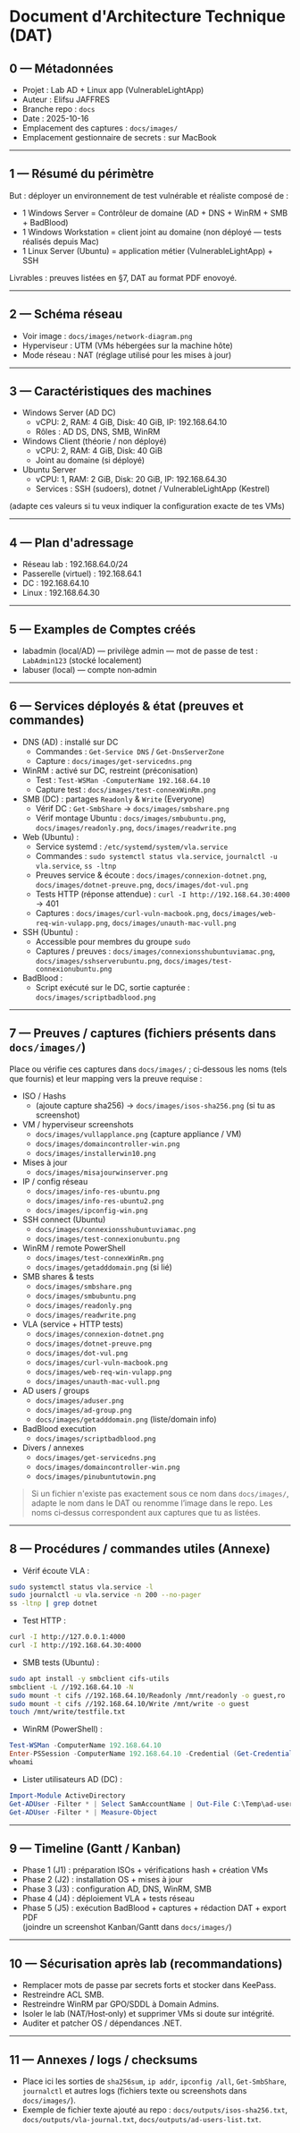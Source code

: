 # Document d'Architecture Technique (DAT)

## 0 — Métadonnées
- Projet : Lab AD + Linux app (VulnerableLightApp)  
- Auteur : Elifsu JAFFRES  
- Branche repo : `docs`  
- Date : 2025-10-16  
- Emplacement des captures : `docs/images/` 
- Emplacement gestionnaire de secrets : sur MacBook

---

## 1 — Résumé du périmètre
But : déployer un environnement de test vulnérable et réaliste composé de :
- 1 Windows Server = Contrôleur de domaine (AD + DNS + WinRM + SMB + BadBlood)
- 1 Windows Workstation = client joint au domaine (non déployé — tests réalisés depuis Mac)
- 1 Linux Server (Ubuntu) = application métier (VulnerableLightApp) + SSH

Livrables : preuves  listées en §7, DAT au format PDF enovoyé.

---

## 2 — Schéma réseau
- Voir image : `docs/images/network-diagram.png`   
- Hyperviseur : UTM (VMs hébergées sur la machine hôte)  
- Mode réseau : NAT (réglage utilisé pour les mises à jour)

---

## 3 — Caractéristiques des machines
- Windows Server (AD DC)
  - vCPU: 2, RAM: 4 GiB, Disk: 40 GiB, IP: 192.168.64.10  
  - Rôles : AD DS, DNS, SMB, WinRM
- Windows Client (théorie / non déployé)
  - vCPU: 2, RAM: 4 GiB, Disk: 40 GiB
  - Joint au domaine (si déployé)
- Ubuntu Server
  - vCPU: 1, RAM: 2 GiB, Disk: 20 GiB, IP: 192.168.64.30  
  - Services : SSH (sudoers), dotnet / VulnerableLightApp (Kestrel)

(adapte ces valeurs si tu veux indiquer la configuration exacte de tes VMs)

---

## 4 — Plan d'adressage
- Réseau lab : 192.168.64.0/24  
- Passerelle (virtuel) : 192.168.64.1  
- DC : 192.168.64.10  
- Linux : 192.168.64.30

---

## 5 — Examples de Comptes créés
- labadmin (local/AD) — privilège admin — mot de passe de test : `LabAdmin123` (stocké localement) 
- labuser (local) — compte non‑admin

---

## 6 — Services déployés & état (preuves et commandes)
- DNS (AD) : installé sur DC  
  - Commandes : `Get-Service DNS` / `Get-DnsServerZone`  
  - Capture : `docs/images/get-servicedns.png`
- WinRM : activé sur DC, restreint (préconisation)  
  - Test : `Test-WSMan -ComputerName 192.168.64.10`  
  - Capture test : `docs/images/test-connexWinRm.png`
- SMB (DC) : partages `Readonly` & `Write` (Everyone)  
  - Vérif DC : `Get-SmbShare` → `docs/images/smbshare.png`  
  - Vérif montage Ubuntu : `docs/images/smbubuntu.png`, `docs/images/readonly.png`, `docs/images/readwrite.png`
- Web (Ubuntu) :
  - Service systemd : `/etc/systemd/system/vla.service`  
  - Commandes : `sudo systemctl status vla.service`, `journalctl -u vla.service`, `ss -ltnp`  
  - Preuves service & écoute : `docs/images/connexion-dotnet.png`, `docs/images/dotnet-preuve.png`, `docs/images/dot-vul.png`
  - Tests HTTP (réponse attendue) : `curl -I http://192.168.64.30:4000` → 401  
  - Captures : `docs/images/curl-vuln-macbook.png`, `docs/images/web-req-win-vulapp.png`, `docs/images/unauth-mac-vull.png`
- SSH (Ubuntu) :
  - Accessible pour membres du groupe `sudo`  
  - Captures / preuves : `docs/images/connexionsshubuntuviamac.png`, `docs/images/sshserverubuntu.png`, `docs/images/test-connexionubuntu.png`
- BadBlood :
  - Script exécuté sur le DC, sortie capturée : `docs/images/scriptbadblood.png`

---

## 7 — Preuves / captures (fichiers présents dans `docs/images/`)
Place ou vérifie ces captures dans `docs/images/` ; ci‑dessous les noms (tels que fournis) et leur mapping vers la preuve requise :

- ISO / Hashs
  - (ajoute capture sha256) → `docs/images/isos-sha256.png` (si tu as screenshot)
- VM / hyperviseur screenshots
  - `docs/images/vullapplance.png` (capture appliance / VM)
  - `docs/images/domaincontroller-win.png`
  - `docs/images/installerwin10.png`
- Mises à jour
  - `docs/images/misajourwinserver.png`
- IP / config réseau
  - `docs/images/info-res-ubuntu.png`
  - `docs/images/info-res-ubuntu2.png`
  - `docs/images/ipconfig-win.png`
- SSH connect (Ubuntu)
  - `docs/images/connexionsshubuntuviamac.png`
  - `docs/images/test-connexionubuntu.png`
- WinRM / remote PowerShell
  - `docs/images/test-connexWinRm.png`
  - `docs/images/getadddomain.png` (si lié)
- SMB shares & tests
  - `docs/images/smbshare.png`
  - `docs/images/smbubuntu.png`
  - `docs/images/readonly.png`
  - `docs/images/readwrite.png`
- VLA (service + HTTP tests)
  - `docs/images/connexion-dotnet.png`
  - `docs/images/dotnet-preuve.png`
  - `docs/images/dot-vul.png`
  - `docs/images/curl-vuln-macbook.png`
  - `docs/images/web-req-win-vulapp.png`
  - `docs/images/unauth-mac-vull.png`
- AD users / groups
  - `docs/images/aduser.png`
  - `docs/images/ad-group.png`
  - `docs/images/getadddomain.png` (liste/domain info)
- BadBlood execution
  - `docs/images/scriptbadblood.png`
- Divers / annexes
  - `docs/images/get-servicedns.png`
  - `docs/images/domaincontroller-win.png`
  - `docs/images/pinubuntutowin.png`

> Si un fichier n'existe pas exactement sous ce nom dans `docs/images/`, adapte le nom dans le DAT ou renomme l’image dans le repo. Les noms ci‑dessus correspondent aux captures que tu as listées.

---

## 8 — Procédures / commandes utiles (Annexe)
- Vérif écoute VLA :
```bash
sudo systemctl status vla.service -l
sudo journalctl -u vla.service -n 200 --no-pager
ss -ltnp | grep dotnet
```
- Test HTTP :
```bash
curl -I http://127.0.0.1:4000
curl -I http://192.168.64.30:4000
```
- SMB tests (Ubuntu) :
```bash
sudo apt install -y smbclient cifs-utils
smbclient -L //192.168.64.10 -N
sudo mount -t cifs //192.168.64.10/Readonly /mnt/readonly -o guest,ro
sudo mount -t cifs //192.168.64.10/Write /mnt/write -o guest
touch /mnt/write/testfile.txt
```
- WinRM (PowerShell) :
```powershell
Test-WSMan -ComputerName 192.168.64.10
Enter-PSSession -ComputerName 192.168.64.10 -Credential (Get-Credential)
whoami
```
- Lister utilisateurs AD (DC) :
```powershell
Import-Module ActiveDirectory
Get-ADUser -Filter * | Select SamAccountName | Out-File C:\Temp\ad-users-list.txt
Get-ADUser -Filter * | Measure-Object
```

---

## 9 — Timeline (Gantt / Kanban)
- Phase 1 (J1) : préparation ISOs + vérifications hash + création VMs  
- Phase 2 (J2) : installation OS + mises à jour  
- Phase 3 (J3) : configuration AD, DNS, WinRM, SMB  
- Phase 4 (J4) : déploiement VLA + tests réseau  
- Phase 5 (J5) : exécution BadBlood + captures + rédaction DAT + export PDF  
(joindre un screenshot Kanban/Gantt dans `docs/images/`)

---

## 10 — Sécurisation après lab (recommandations)
- Remplacer mots de passe par secrets forts et stocker dans KeePass.  
- Restreindre ACL SMB.  
- Restreindre WinRM par GPO/SDDL à Domain Admins.  
- Isoler le lab (NAT/Host‑only) et supprimer VMs si doute sur intégrité.  
- Auditer et patcher OS / dépendances .NET.

---

## 11 — Annexes / logs / checksums
- Place ici les sorties de `sha256sum`, `ip addr`, `ipconfig /all`, `Get-SmbShare`, `journalctl` et autres logs (fichiers texte ou screenshots dans `docs/images/`).  
- Exemple de fichier texte ajouté au repo : `docs/outputs/isos-sha256.txt`, `docs/outputs/vla-journal.txt`, `docs/outputs/ad-users-list.txt`.


